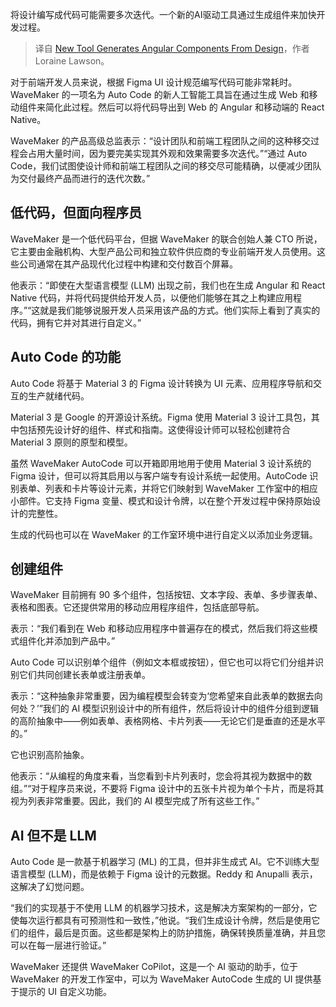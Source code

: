 
<!--
title: 新工具根据设计生成Angular组件
cover: https://cdn.thenewstack.io/media/2025/02/95b6b934-autocode-simplifies-coding-designs.jpg
-->

将设计编写成代码可能需要多次迭代。一个新的AI驱动工具通过生成组件来加快开发过程。

> 译自 [New Tool Generates Angular Components From Design](https://thenewstack.io/new-tool-generates-angular-components-from-design/)，作者 Loraine Lawson。

对于前端开发人员来说，根据 Figma UI 设计规范编写代码可能非常耗时。WaveMaker 的一项名为 Auto Code 的新人工智能工具旨在通过生成 Web 和移动组件来简化此过程。然后可以将代码导出到 Web 的 Angular 和移动端的 React Native。

WaveMaker 的产品高级总监表示：“设计团队和前端工程团队之间的这种移交过程会占用大量时间，因为要完美实现其外观和效果需要多次迭代。”“通过 Auto Code，我们试图使设计师和前端工程团队之间的移交尽可能精确，以便减少团队为交付最终产品而进行的迭代次数。”

## 低代码，但面向程序员

WaveMaker 是一个低代码平台，但据 WaveMaker 的联合创始人兼 CTO 所说，它主要由金融机构、大型产品公司和独立软件供应商的专业前端开发人员使用。这些公司通常在其产品现代化过程中构建和交付数百个屏幕。

他表示：“即使在大型语言模型 (LLM) 出现之前，我们也在生成 Angular 和 React Native 代码，并将代码提供给开发人员，以便他们能够在其之上构建应用程序。”“这就是我们能够说服开发人员采用该产品的方式。他们实际上看到了真实的代码，拥有它并对其进行自定义。”

## Auto Code 的功能

Auto Code 将基于 Material 3 的 Figma 设计转换为 UI 元素、应用程序导航和交互的生产就绪代码。

Material 3 是 Google 的开源设计系统。Figma 使用 Material 3 设计工具包，其中包括预先设计好的组件、样式和指南。这使得设计师可以轻松创建符合 Material 3 原则的原型和模型。

虽然 WaveMaker AutoCode 可以开箱即用地用于使用 Material 3 设计系统的 Figma 设计，但可以将其启用以与客户端专有设计系统一起使用。AutoCode 识别表单、列表和卡片等设计元素，并将它们映射到 WaveMaker 工作室中的相应小部件。它支持 Figma 变量、模式和设计令牌，以在整个开发过程中保持原始设计的完整性。

生成的代码也可以在 WaveMaker 的工作室环境中进行自定义以添加业务逻辑。

## 创建组件

WaveMaker 目前拥有 90 多个组件，包括按钮、文本字段、表单、多步骤表单、表格和图表。它还提供常用的移动应用程序组件，包括底部导航。

表示：“我们看到在 Web 和移动应用程序中普遍存在的模式，然后我们将这些模式组件化并添加到产品中。”

Auto Code 可以识别单个组件（例如文本框或按钮），但它也可以将它们分组并识别它们共同创建长表单或注册表单。

表示：“这种抽象非常重要，因为编程模型会转变为‘您希望来自此表单的数据去向何处？’”我们的 AI 模型识别设计中的所有组件，然后将设计中的组件分组到逻辑的高阶抽象中——例如表单、表格网格、卡片列表——无论它们是垂直的还是水平的。”

它也识别高阶抽象。

他表示：“从编程的角度来看，当您看到卡片列表时，您会将其视为数据中的数组。”“对于程序员来说，不要将 Figma 设计中的五张卡片视为单个卡片，而是将其视为列表非常重要。因此，我们的 AI 模型完成了所有这些工作。”

## AI 但不是 LLM

Auto Code 是一款基于机器学习 (ML) 的工具，但并非生成式 AI。它不训练大型语言模型 (LLM)，而是依赖于 Figma 设计的元数据。Reddy 和 Anupalli 表示，这解决了幻觉问题。

“我们的实现基于不使用 LLM 的机器学习技术，这是解决方案架构的一部分，它使每次运行都具有可预测性和一致性，”他说。“我们生成设计令牌，然后是使用它们的组件，最后是页面。这些都是架构上的防护措施，确保转换质量准确，并且您可以在每一层进行验证。”

WaveMaker 还提供 WaveMaker CoPilot，这是一个 AI 驱动的助手，位于 WaveMaker 的开发工作室中，可以为 WaveMaker AutoCode 生成的 UI 提供基于提示的 UI 自定义功能。
